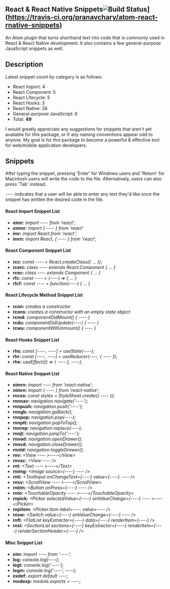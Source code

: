 React & React Native Snippets![Build Status](https://travis-ci.org/pranavchary/atom-react-rnative-snippets.svg?branch=master)](https://travis-ci.org/pranavchary/atom-react-rnative-snippets)
----

An Atom plugin that turns shorthand text into code that is commonly used in React & React Native development. It also contains a few general-purpose JavaScript snippets as well.

## Description
Latest snippet count by category is as follows:
 - React Import: 4
 - React Component: 5
 - React Lifecycle: 5
 - React Hooks: 3
 - React Native: 26
 - General-purpose JavaScript: 6
 - Total: **49**

I would greatly appreciate any suggestions for snippets that aren't yet available for this package, or if any naming conventions appear odd to anyone. My goal is for this package to become a powerful & effective tool for web/mobile application developers.

## Snippets
 After typing the snippet, pressing 'Enter' for Windows users and 'Return' for Macintosh users will write the code to the file. Alternatively, users can also press 'Tab' instead.

---- indicates that a user will be able to enter any text they'd like once the snippet has written the desired code in the file.


#### React Import Snippet List
 - **eimr:** _import ---- from 'react';_
 - **enimr:** _import { ---- } from 'react'_
 - **imr:** _import React from 'react';_
 - **imrn:** _import React, { ---- } from 'react';_

#### React Component Snippet List
 - **rcc:** _const ---- = React.createClass({ ... });_
 - **rcerc:** _class ---- extends React.Component { ... }_
 - **rcec:** _class ---- extends Component { ... }_
 - **rfc:** _const ---- = (----) => { ... }_
 - **rfcf:** _const ---- = function(----) { ... }_

#### React Lifecycle Method Snippet List
 - **rcon:** _creates a constructor_
 - **rcons:** _creates a constructor with an empty state object_
 - **rcmd:** _componentDidMount() { ---- }_
 - **rcdu:** _componentDidUpdate(----) { ---- }_
 - **rcwu:** _componentWillUnmount() { ---- }_

#### React Hooks Snippet List
 - **rhs:** _const [----, ----] = useState(----);_
 - **rhr:** _const [----, ----] = useReducer(----, { ---- });_
 - **rhe:** _useEffect(() => { ---- }, ----);_

#### React Native Snippet List
 - **eimrn:** _import ---- from 'react-native';_
 - **nimrn:** _import { ---- } from 'react-native';_
 - **rncss:** _const styles = StyleSheet.create({ ---- });_
 - **rnnnav:** _navigation.navigate('----');_
 - **rnnpush:** _navigation.push('----');_
 - **rnngb:** _navigation.goBack();_
 - **rnnpop:** _navigation.pop(----);_
 - **rnnptt:** _navigation.popToTop();_
 - **rnnrep:** _navigation.replace(----);_
 - **rnnjt:** _navigation.jumpTo('----');_
 - **rnnod:** _navigation.openDrawer();_
 - **rnncd:** _navigation.closeDrawer();_
 - **rnntd:** _navigation.toggleDrawer();_
 - **rnv:** _\<View ---- >----\</View>_
 - **rnvsc:** _\<View ---- />_
 - **rnt:** _\<Text ---- >----\</Text>_
 - **rnimg:** _\<Image source={----} ---- />_
 - **rnti:** _\<TextInput onChangeText={----} value={----} ---- />_
 - **rnsv:** _\<ScrollView ---- >----\</ScrollView>_
 - **rnbtn:** _\<Button onPress={----} ---- />_
 - **rnto:** _\<TouchableOpacity ---- >----\</TouchableOpacity>_
 - **rnpick:** _\<Picker selectedValue={----} onValueChange={----} ---- >----\</Picker>_
 - **rnpitem:** _\<Picker.Item label=---- value=---- />_
 - **rnsw:** _\<Switch value={----} onValueChange={----} ---- />_
 - **rnfl:** _\<FlatList keyExtractor={----} data={----} renderItem={----} />_
 - **rnsl:** _\<SectionList sections={----} keyExtractor={----} renderItem={----} renderSectionHeader={----} />_

#### Misc Snippet List
 - **eim:** _import ---- from '----';_
 - **log:** _console.log(----);_
 - **logt:** _console.log('----');_
 - **logm:** _console.log('----', ----);_
 - **exdef:** _export default ----;_
 - **modexp:** _module.exports = ----;_
